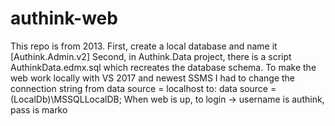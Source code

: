 # authink-web

This repo is from 2013. 
First, create a local database and name it [Authink.Admin.v2] Second, in Authink.Data project, there is a script AuthinkData.edmx.sql which recreates the database schema. 
To make the web work locally with VS 2017 and newest SSMS I had to change the connection string from data source = localhost to: data source =(LocalDb)\MSSQLLocalDB; 
When web is up, to login -> username is authink, pass is marko
